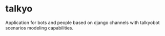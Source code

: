 # talkyo
Application for bots and people based on django channels with talkyobot scenarios modeling capabilities.
